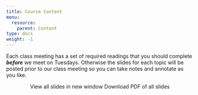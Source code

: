```yaml
---
title: Course Content
menu:
  resource:
    parent: Content
type: docs
weight: -1
---
```


Each class meeting has a set of required readings that you should complete ***before*** we meet on Tuesdays. Otherwise the slides for each topic will be posted prior to our class meeting so you can take notes and annotate as you like.

<p style="text-align:center;"><span class="btn btn-primary btn-lg"><i class="fas fa-external-link-alt"></i> View all slides in new window</span> <span class="btn btn-primary btn-lg"><i class="far fa-file-pdf"></i> Download PDF of all slides</span></p>
